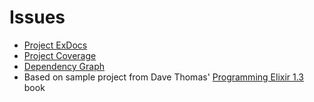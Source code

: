 # Issues
 - [Project ExDocs](https://benjohns1.github.io/elixir-app/issues/doc/index.html)
 - [Project Coverage](https://benjohns1.github.io/elixir-app/issues/cover/excoveralls.html)
 - [Dependency Graph](https://benjohns1.github.io/elixir-app/issues/xref_graph.png)
 - Based on sample project from Dave Thomas' [Programming Elixir 1.3](https://www.amazon.com/Programming-Elixir-1-3-Functional-Concurrent/dp/168050200X) book